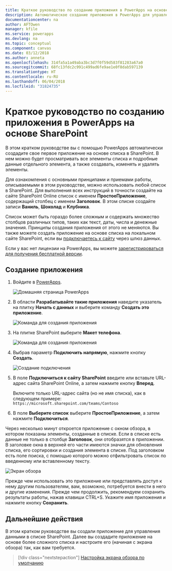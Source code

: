 ```yaml
---
title: Краткое руководство по созданию приложения в PowerApps на основе SharePoint | Документы Майкрософт
description: Автоматическое создание приложения в PowerApps для управления данными в списке SharePoint
documentationcenter: na
author: AFTOwen
manager: kfile
ms.service: powerapps
ms.devlang: na
ms.topic: conceptual
ms.component: canvas
ms.date: 03/12/2018
ms.author: anneta
ms.openlocfilehash: 314fa5a1a49aba3bc3d7f0f59d583f81283a67a0
ms.sourcegitcommit: 68fc13fdc2c991c499ad6fe9ae1e0f8dab597139
ms.translationtype: HT
ms.contentlocale: ru-RU
ms.lasthandoff: 06/04/2018
ms.locfileid: "31824735"
---
```

# <a name="quickstart-for-generating-an-app-in-powerapps-from-sharepoint"></a>Краткое руководство по созданию приложения в PowerApps на основе SharePoint

В этом кратком руководстве вы с помощью PowerApps автоматически создадите свое первое приложение на основе списка в SharePoint. В нем можно будет просматривать все элементы списка и подробные данные отдельного элемента, а также создавать, изменять и удалять элементы.

Для ознакомления с основными принципами и приемами работы, описываемыми в этом руководстве, можно использовать любой список в SharePoint. Для выполнения всех инструкций в точности создайте на сайте SharePoint Online список с именем **ПростоеПриложение**, содержащий столбец с именем **Заголовок**. В этом списке создайте записи **Ваниль**, **Шоколад** и **Клубника**.

Список может быть гораздо более сложным и содержать множество столбцов различных типов, таких как текст, даты, числа и денежные значения. Принципы создания приложения от этого не меняются. Вы также можете создать приложение на основе списка на локальном сайте SharePoint, если вы [подключаетесь к сайту](connect-to-sharepoint.md) через шлюз данных.

Если у вас нет лицензии на PowerApps, вы можете [зарегистрироваться для получения бесплатной версии](../signup-for-powerapps.md).

## <a name="generate-an-app"></a>Создание приложения
1. Войдите в [PowerApps](https://web.powerapps.com).

    ![Домашняя страница PowerApps](./media/app-from-sharepoint/sign-in.png)

1. В области **Разрабатывайте такие приложения** наведите указатель на плитку **Начать с данных** и выберите команду **Создать это приложение**.

    ![Команда для создания приложения](./media/app-from-sharepoint/make-this-app.png)

1. На плитке SharePoint выберите **Макет телефона**.

    ![Команда для создания приложения](./media/app-from-sharepoint/sharepoint-tile.png)

1. Выбрав параметр **Подключить напрямую**, нажмите кнопку **Создать**.

    ![Создание подключения](./media/app-from-sharepoint/create-connection.png)

1. В поле **Подключиться к сайту SharePoint** введите или вставьте URL-адрес сайта SharePoint Online, а затем нажмите кнопку **Вперед**.

    Включите только URL-адрес сайта (но не имя списка), как в следующем примере:<br>`https://microsoft.sharepoint.com/teams/Contoso`

1. В поле **Выберите список** выберите **ПростоеПриложение**, а затем нажмите **Подключиться**.

Через несколько минут откроется приложение с окном обзора, в котором показаны элементы, созданные в списке. Если в списке есть данные не только в столбце **Заголовок**, они отобразятся в приложении. В заголовке окна в верхней его части имеются значки для обновления списка, его сортировки и создания элемента в списке. Под заголовком есть поле поиска, с помощью которого можно отфильтровать список по введенному или вставленному тексту. 

![Экран обзора](./media/app-from-sharepoint/browse-screen.png)

Прежде чем использовать это приложение или представлять доступ к нему другим пользователям, вам, возможно, потребуется внести в него и другие изменения. Прежде чем продолжить, рекомендуем сохранить результаты работы, нажав клавиши CTRL+S. Укажите имя приложения и нажмите кнопку **Сохранить**.

## <a name="next-steps"></a>Дальнейшие действия
В этом кратком руководстве вы создали приложение для управления данными в списке SharePoint. Далее вы создадите приложение на основе более сложного списка и настроите его (начиная с экрана обзора) так, как вам требуется.

> [!div class="nextstepaction"]
> [Настройка экрана обзора по умолчанию](customize-layout-sharepoint.md)
